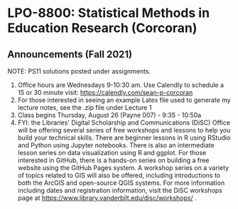 # LPO-8800: Statistical Methods in Education Research (Corcoran)

## Announcements (Fall 2021)

NOTE: PS11 solutions posted under assignments.

1. Office hours are Wednesdays 9-10:30 am. Use Calendly to schedule a 15 or 30 minute visit: https://calendly.com/sean-p-corcoran
2. For those interested in seeing an example Latex file used to generate my lecture notes, see the .zip file under Lecture 1
3. Class begins Thursday, August 26 (Payne 007) - 9:35 - 10:50a
4. FYI: the Libraries' Digital Scholarship and Communications (DiSC) Office will be offering several series of free workshops and lessons to help you build your technical skills. There are beginner lessons in R using RStudio and Python using Jupyter notebooks. There is also an intermediate lesson series on data visualization using R and ggplot. For those interested in GitHub, there is a hands-on series on building a free website using the GitHub Pages system. A workshop series on a variety of topics related to GIS will also be offered, including introductions to both the ArcGIS and open-source QGIS systems. For more information including dates and registration information, visit the DiSC workshops page at https://www.library.vanderbilt.edu/disc/workshops/ .

